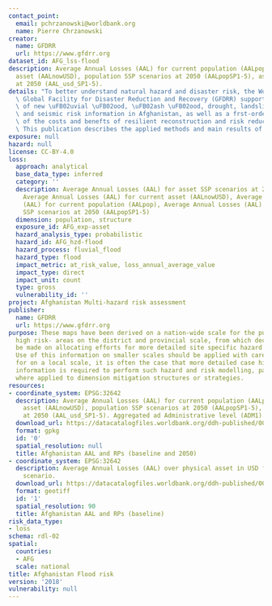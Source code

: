 ```yaml
---
contact_point:
  email: pchrzanowski@worldbank.org
  name: Pierre Chrzanowski
creator:
  name: GFDRR
  url: https://www.gfdrr.org
dataset_id: AFG_lss-flood
description: Average Annual Losses (AAL) for current population (AALpop), current
  asset (AALnowUSD), population SSP scenarios at 2050 (AALpopSP1-5), asset SSP scenarios
  at 2050 (AAL_usd_SP1-5).
details: "To better understand natural hazard and disaster risk, the World Bank and\
  \ Global Facility for Disaster Reduction and Recovery (GFDRR) supported the development\
  \ of new \uFB02uvial \uFB02ood, \uFB02ash \uFB02ood, drought, landslide, avalanche\
  \ and seismic risk information in Afghanistan, as well as a frst-order analysis\
  \ of the costs and benefts of resilient reconstruction and risk reduction strategies.\
  \ This publication describes the applied methods and main results of the project."
exposure: null
hazard: null
license: CC-BY-4.0
loss:
  approach: analytical
  base_data_type: inferred
  category: ''
  description: Average Annual Losses (AAL) for asset SSP scenarios at 2050 (AAL_usd_SP1-5),
    Average Annual Losses (AAL) for current asset (AALnowUSD), Average Annual Losses
    (AAL) for current population (AALpop), Average Annual Losses (AAL) for population
    SSP scenarios at 2050 (AALpopSP1-5)
  dimension: population, structure
  exposure_id: AFG_exp-asset
  hazard_analysis_type: probabilistic
  hazard_id: AFG_hzd-flood
  hazard_process: fluvial_flood
  hazard_type: flood
  impact_metric: at_risk_value, loss_annual_average_value
  impact_type: direct
  impact_unit: count
  type: gross
  vulnerability_id: ''
project: Afghanistan Multi-hazard risk assessment
publisher:
  name: GFDRR
  url: https://www.gfdrr.org
purpose: These maps have been derived on a nation-wide scale for the purpose of identifying
  high risk- areas on the district and provincial scale, from which decisions can
  be made on allocating efforts for more detailed site specific hazard and risk analysis.
  Use of this information on smaller scales should be applied with care. Importantly
  for on a local scale, it is often the case that more detailed case history and hazard
  information is required to perform such hazard and risk modelling, particularly
  where applied to dimension mitigation structures or strategies.
resources:
- coordinate_system: EPSG:32642
  description: Average Annual Losses (AAL) for current population (AALpop), current
    asset (AALnowUSD), population SSP scenarios at 2050 (AALpopSP1-5), asset SSP scenarios
    at 2050 (AAL_usd_SP1-5). Aggregated ad Administrative level (ADM1).
  download_url: https://datacatalogfiles.worldbank.org/ddh-published/0050637/DR0065486/lss-afg-fl-adm.zip
  format: gpkg
  id: '0'
  spatial_resolution: null
  title: Afghanistan AAL and RPs (baseline and 2050)
- coordinate_system: EPSG:32642
  description: Average Annual Losses (AAL) over physical asset in USD for baseline
    scenario.
  download_url: https://datacatalogfiles.worldbank.org/ddh-published/0050637/DR0065487/lss-afg-fl.zip
  format: geotiff
  id: '1'
  spatial_resolution: 90
  title: Afghanistan AAL and RPs (baseline)
risk_data_type:
- loss
schema: rdl-02
spatial:
  countries:
  - AFG
  scale: national
title: Afghanistan Flood risk
version: '2018'
vulnerability: null
---
```

